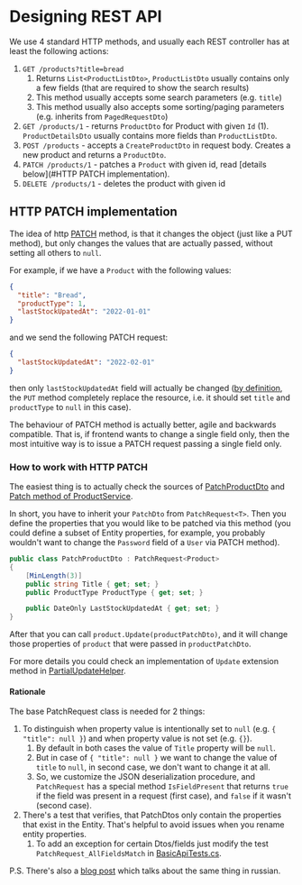 ﻿# Designing REST API
We use 4 standard HTTP methods, and usually each REST controller has at least the following actions:
1. `GET /products?title=bread`
   1. Returns `List<ProductListDto>`, `ProductListDto` usually contains only a few fields (that are required to show the search results)
   2. This method usually accepts some search parameters (e.g. `title`)
   3. This method usually also accepts some sorting/paging parameters (e.g. inherits from `PagedRequestDto`)
2. `GET /products/1` - returns `ProductDto` for Product with given `Id` (1). `ProductDetailsDto` usually contains more fields than `ProductListDto`.
3. `POST /products` - accepts a `CreateProductDto` in request body. Creates a new product and returns a `ProductDto`.
4. `PATCH /products/1` - patches a `Product` with given id, read [details below](#HTTP PATCH implementation).
5. `DELETE /products/1` - deletes the product with given id

## HTTP PATCH implementation
The idea of http [PATCH](https://developer.mozilla.org/en-US/docs/Web/HTTP/Methods/PATCH) method, is that it changes the object (just like a PUT method), but only changes the values that are actually passed, without setting all others to `null`.

For example, if we have a `Product` with the following values:
```json
{
  "title": "Bread",
  "productType": 1,
  "lastStockUpatedAt": "2022-01-01"
}
```
and we send the following PATCH request:
```json
{
  "lastStockUpdatedAt": "2022-02-01"
}
```
then only `lastStockUpdatedAt` field will actually be changed ([by definition](https://developer.mozilla.org/en-US/docs/Web/HTTP/Methods/PUT), the `PUT` method completely replace the resource, i.e. it should set `title` and `productType` to `null` in this case).

The behaviour of PATCH method is actually better, agile and backwards compatible. That is, if frontend wants to change a single field only, then the most intuitive way is to issue a PATCH request passing a single field only.

### How to work with HTTP PATCH
The easiest thing is to actually check the sources of [PatchProductDto](../webapi/src/MccSoft.TemplateApp.App/Features/Products/Dto/PatchProductDto.cs) and [Patch method of ProductService](../webapi/src/MccSoft.TemplateApp.App/Features/Products/Dto/PatchProductDto.cs).

In short, you have to inherit your `PatchDto` from `PatchRequest<T>`. Then you define the properties that you would like to be patched via this method (you could define a subset of Entity properties, for example, you probably wouldn't want to change the `Password` field of a `User` via PATCH method).
```csharp
public class PatchProductDto : PatchRequest<Product>
{
    [MinLength(3)]
    public string Title { get; set; }
    public ProductType ProductType { get; set; }

    public DateOnly LastStockUpdatedAt { get; set; }
}
```
After that you can call `product.Update(productPatchDto)`, and it will change those properties of `product` that were passed in `productPatchDto`.

For more details you could check an implementation of `Update` extension method in [PartialUpdateHelper](../webapi/Lib/WebApi/MccSoft.WebApi/Patching/PartialUpdateHelper.cs).

#### Rationale
The base PatchRequest class is needed for 2 things:
1. To distinguish when property value is intentionally set to `null` (e.g. `{ "title": null }`) and when property value is not set (e.g. `{}`).
   1. By default in both cases the value of `Title` property will be `null`.
   2. But in case of `{ "title": null }` we want to change the value of `title` to `null`, in second case, we don't want to change it at all.
   3. So, we customize the JSON deserialization procedure, and `PatchRequest` has a special method `IsFieldPresent` that returns `true` if the field was present in a request (first case), and `false` if it wasn't (second case).
2. There's a test that verifies, that PatchDtos only contain the properties that exist in the Entity. That's helpful to avoid issues when you rename entity properties.
   1. To add an exception for certain Dtos/fields just modify the test `PatchRequest_AllFieldsMatch` in [BasicApiTests.cs](../webapi/tests/MccSoft.TemplateApp.ComponentTests/BasicApiTests.cs).

P.S. There's also a [blog post](https://www.arturdr.ru/net/realizacziya-http-patch-v-asp-net-core-3/) which talks about the same thing in russian.
